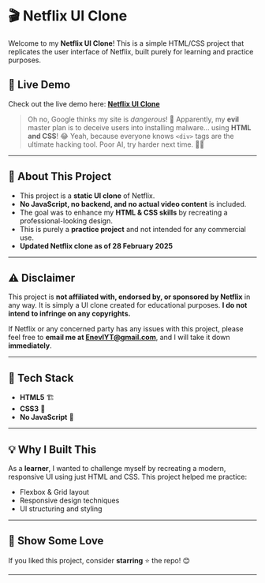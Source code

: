 # 🎬 Netflix UI Clone

Welcome to my **Netflix UI Clone**! This is a simple HTML/CSS project that replicates the user interface of Netflix, built purely for learning and practice purposes.

## 🚀 Live Demo
Check out the live demo here: **[Netflix UI Clone](https://enevl.github.io/Netflix/)**
> Oh no, Google thinks my site is *dangerous*! 🤡 Apparently, my **evil** master plan is to deceive users into installing malware... using **HTML and CSS**! 😂 Yeah, because everyone knows `<div>` tags are the ultimate hacking tool. Poor AI, try harder next time. 🤦‍♂️

---

## 📌 About This Project
- This project is a **static UI clone** of Netflix.
- **No JavaScript, no backend, and no actual video content** is included.
- The goal was to enhance my **HTML & CSS skills** by recreating a professional-looking design.
- This is purely a **practice project** and not intended for any commercial use.
- **Updated Netflix clone as of 28 February 2025**

---

## ⚠️ Disclaimer
This project is **not affiliated with, endorsed by, or sponsored by Netflix** in any way. It is simply a UI clone created for educational purposes. **I do not intend to infringe on any copyrights.**

If Netflix or any concerned party has any issues with this project, please feel free to **email me at EnevlYT@gmail.com**, and I will take it down **immediately**.

---

## 📂 Tech Stack
- **HTML5** 🏗️
- **CSS3** 🎨
- **No JavaScript** 🚫

---

## 💡 Why I Built This
As a **learner**, I wanted to challenge myself by recreating a modern, responsive UI using just HTML and CSS. This project helped me practice:
- Flexbox & Grid layout
- Responsive design techniques
- UI structuring and styling

---

## 🌟 Show Some Love
If you liked this project, consider **starring** ⭐ the repo! 😊

---
